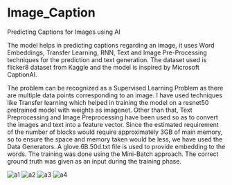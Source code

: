 # Image_Caption
Predicting Captions for Images using AI

The model helps in predicting captions regarding an image, it uses Word Embeddings, Transfer Learning, RNN, Text and Image Pre-Processing techniques for the prediction and text generation. The dataset used is flicker8 dataset from Kaggle and the model is inspired by Microsoft CaptionAI.

The problem can be recognized as a Supervised Learning Problem as there are multiple data points corresponding to an image. I have used techniques like Transfer learning which helped in training the model on a resnet50 pretrained model with weights as imagenet. Other than that, Text Preprocessing and Image Preprocessing have been used so as to convert the images and text into a feature vector. Since the estimated requirement of the number of blocks would require approximately 3GB of main memory, so to ensure the space and memory taken would be less, we have used the Data Generators. A glove.6B.50d.txt file is used to provide embedding to the words. The training was done using the Mini-Batch approach. The correct ground truth was given as an input during the training phase. 


![a1](https://user-images.githubusercontent.com/41800767/77341627-ff87ed00-6d54-11ea-93dc-f2acc41dcce4.png)
![a2](https://user-images.githubusercontent.com/41800767/77341785-470e7900-6d55-11ea-9914-b97bba9da7f3.png)
![a3](https://user-images.githubusercontent.com/41800767/77341810-4c6bc380-6d55-11ea-8602-7857676c5c76.png)
![a4](https://user-images.githubusercontent.com/41800767/77341907-69a09200-6d55-11ea-850f-d03ff289771d.png)




